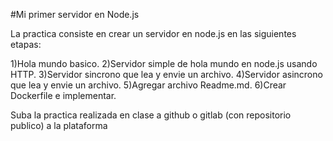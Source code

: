 #Mi primer servidor en Node.js

La practica consiste en crear un servidor en node.js en las siguientes etapas:

1)Hola mundo basico.
2)Servidor simple de hola mundo en node.js usando HTTP.
3)Servidor sincrono que lea y envie un archivo.
4)Servidor asincrono que lea y envie un archivo.
5)Agregar archivo Readme.md.
6)Crear Dockerfile e implementar.

Suba la practica realizada en clase a github o gitlab (con repositorio publico) a la plataforma

